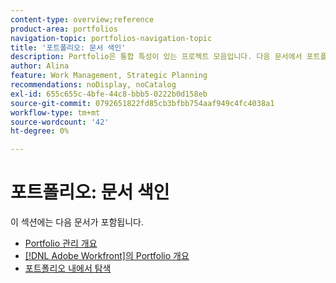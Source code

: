 ```yaml
---
content-type: overview;reference
product-area: portfolios
navigation-topic: portfolios-navigation-topic
title: '포트폴리오: 문서 색인'
description: Portfolio은 통합 특성이 있는 프로젝트 모음입니다. 다음 문서에서 포트폴리오에 대한 정보를 확인하십시오.
author: Alina
feature: Work Management, Strategic Planning
recommendations: noDisplay, noCatalog
exl-id: 655c655c-4bfe-44c8-bbb5-0222b0d158eb
source-git-commit: 0792651822fd85cb3bfbb754aaf949c4fc4038a1
workflow-type: tm+mt
source-wordcount: '42'
ht-degree: 0%

---
```


# 포트폴리오: 문서 색인

<!-- Audited: 5/2025 -->

이 섹션에는 다음 문서가 포함됩니다.

* [Portfolio 관리 개요](../../../manage-work/portfolios/portfolios-overview/portfolio-managament-overview.md)
* [ [!DNL Adobe Workfront]의 Portfolio 개요](../../../manage-work/portfolios/portfolios-overview/portfolio-overview.md)
* [포트폴리오 내에서 탐색](../../../manage-work/portfolios/portfolios-overview/navigate-within-portfolio.md)



